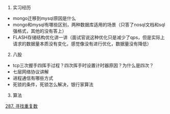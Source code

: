 1. 实习经历

- mongo迁移到mysql原因是什么
- mongo和mysql有哪些区别，两种数据库适用的场景（只答了nosql文档和sql强格式，其他的没有答上）
- FLASH存储结构优化讲一讲（面试官说这种优化只是减少了qps，但是实际上请求的数据量本质没有变化，感觉像没有进行优化，数据量没有降低）

2. 八股

- tcp三次握手四挥手过程？四次挥手时设置计时器原因？为什么是四次？
- 七层网络协议讲解
- 进程通信有哪些方式
- 死锁的条件，死锁怎么解决，银行家算法

3. 算法

[287. 寻找重复数](https://leetcode.cn/problems/find-the-duplicate-number/)


